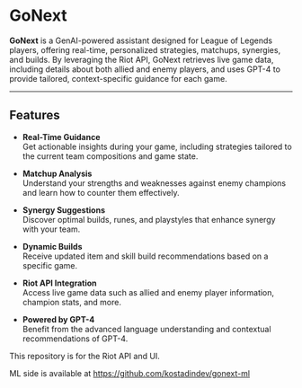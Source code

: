 # GoNext

**GoNext** is a GenAI-powered assistant designed for League of Legends players, offering real-time, personalized strategies, matchups, synergies, and builds. By leveraging the Riot API, GoNext retrieves live game data, including details about both allied and enemy players, and uses GPT-4 to provide tailored, context-specific guidance for each game.

---

## Features

- **Real-Time Guidance**  
  Get actionable insights during your game, including strategies tailored to the current team compositions and game state.

- **Matchup Analysis**  
  Understand your strengths and weaknesses against enemy champions and learn how to counter them effectively.

- **Synergy Suggestions**  
  Discover optimal builds, runes, and playstyles that enhance synergy with your team.

- **Dynamic Builds**  
  Receive updated item and skill build recommendations based on a specific game.

- **Riot API Integration**  
  Access live game data such as allied and enemy player information, champion stats, and more.

- **Powered by GPT-4**  
  Benefit from the advanced language understanding and contextual recommendations of GPT-4.

This repository is for the Riot API and UI.

ML side is available at https://github.com/kostadindev/gonext-ml
